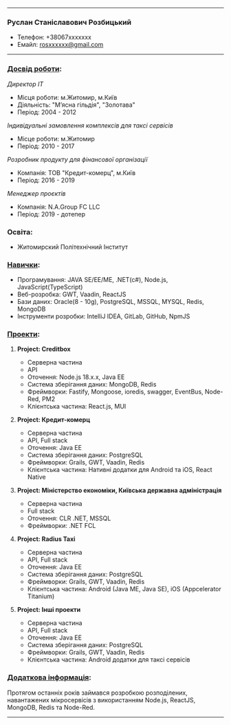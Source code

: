 
---

### Руслан Станіславович Розбицький
- Телефон: +38067xxxxxxx
- Емайл: rosxxxxxx@gmail.com
---

### [Досвід роботи](https://www.linkedin.com/in/rosbitskyy/):

*Директор ІТ*
- Місця роботи: м.Житомир, м.Київ
- Діяльність: "Мʼясна гільдія", "Золотава"
- Період: 2004 - 2012

*Індивідуальні замовлення комплексів для таксі сервісів*
- Місце роботи: м.Житомир
- Період: 2010 - 2017

*Розробник продукту для фінансової організації*
- Компанія: ТОВ "Кредит-комерц", м.Київ
- Період: 2016 - 2019

*Менеджер проєктів*
- Компанія: N.A.Group FC LLC
- Період: 2019 - дотепер

### Освіта:
- Житомирский Політехнічний Інститут

### [Навички](https://github.com/rosbitskyy/past-and-present-projects/blob/main/README.md):
- Програмування: JAVA SE/EE/ME, .NET(c#), Node.js, JavaScript(TypeScript)
- Веб-розробка: GWT, Vaadin, ReactJS
- Бази даних: Oracle(8 - 10g), PostgreSQL, MSSQL, MYSQL, Redis, MongoDB
- Інструменти розробки: IntelliJ IDEA, GitLab, GitHub, NpmJS

### [Проекти](https://github.com/rosbitskyy/past-and-present-projects/blob/main/README.md):
1. **Project: Creditbox**
    - Серверна частина
    - API
    - Оточення: Node.js 18.x.x, Java EE
    - Система зберігання даних: MongoDB, Redis
    - Фреймворки: Fastify, Mongoose, ioredis, swagger, EventBus, Node-Red, PM2
    - Клієнтська частина: React.js, MUI

2. **Project: Кредит-комерц**
    - Серверна частина
    - API, Full stack
    - Оточення: Java EE
    - Система зберігання даних: PostgreSQL
    - Фреймворки: Grails, GWT, Vaadin, Redis
    - Клієнтська частина: Нативні додатки для Android та iOS, React Native

3. **Project: Міністерство економіки, Київська державна адміністрація**
    - Серверна частина
    - Full stack
    - Оточення: CLR .NET, MSSQL
    - Фреймворки: .NET FCL

4. **Project: Radius Taxi**
    - Серверна частина
    - API, Full stack
    - Оточення: Java EE
    - Система зберігання даних: PostgreSQL
    - Фреймворки: Grails, GWT, Vaadin, Redis
    - Клієнтська частина: Android (Java ME, Java SE), iOS (Appcelerator Titanium)

5. **Project: Інші проекти**
    - Серверна частина
    - API, Full stack
    - Оточення: Java EE
    - Система зберігання даних: PostgreSQL
    - Фреймворки: Grails, GWT, Vaadin, Redis
    - Клієнтська частина: Android додатки для таксі сервісів

### [Додаткова інформація](https://github.com/rosbitskyy/past-and-present-projects/blob/main/README.md):
Протягом останніх років займався розробкою розподілених, навантажених мікросервісів з використанням Node.js, ReactJS, MongoDB, Redis та Node-Red.

---
